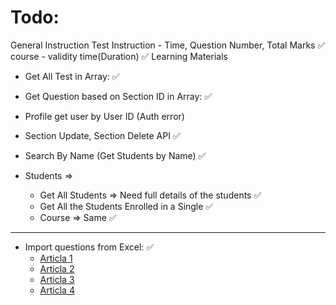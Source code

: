 # Todo:

General Instruction
  Test Instruction - Time, Question Number, Total Marks ✅
  course - validity time(Duration) ✅
Learning Materials

- Get All Test in Array: ✅
- Get Question based on Section ID in Array: ✅
- Profile get user by User ID (Auth error)
- Section Update, Section Delete API ✅
- Search By Name (Get Students by Name) ✅

- Students => 
  - Get All Students => Need full details of the students ✅
  - Get All the Students Enrolled in a Single ✅ 
  - Course => Same ✅

---
- Import questions from Excel: ✅
  -  [Articla 1](https://javascript.plainenglish.io/how-to-read-excel-file-in-node-js-db3dbd39580b)
  -  [Articla 2](https://www.bezkoder.com/node-js-upload-excel-file-database/)
  -  [Articla 3](https://blog.tericcabrel.com/read-excel-file-nodejs-typescript/)
  -  [Articla 4](https://www.grapecity.com/blogs/how-to-import-export-excel-xlsx-using-node-js)